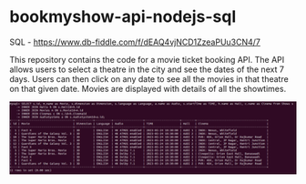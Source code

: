# bookmyshow-api-nodejs-sql

SQL - https://www.db-fiddle.com/f/dEAQ4vjNCD1ZzeaPUu3CN4/7

This repository contains the code for a movie ticket booking API. The API allows users to select a theatre in the city and see the dates of the next 7 days. Users can then click on any date to see all the movies in that theatre on that given date. Movies are displayed with details of all the showtimes.

![example-query](./readme-assets/example-query.png)
